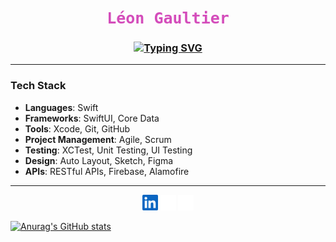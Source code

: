 <h1 align="center" style="font-family: 'Fira Code', monospace; color: #D44DBBFF; font-size: 25px; font-weight: bold;">Léon Gaultier</h1>
<h3 align="center">
  <a href="https://github.com/your-username">
    <img src="https://readme-typing-svg.herokuapp.com?font=Fira+Code&size=25&pause=1000&color=D44DBBFF&center=true&vCenter=true&width=600&height=70&lines=Hey+there,+World!;Focusing+on+Swift+and+iOS+development!;Learning+new+things+every+day..." alt="Typing SVG">
  </a>
</h3>






___________________________________________

### Tech Stack
- **Languages**: Swift
- **Frameworks**: SwiftUI, Core Data
- **Tools**: Xcode, Git, GitHub
- **Project Management**: Agile, Scrum
- **Testing**: XCTest, Unit Testing, UI Testing
- **Design**: Auto Layout, Sketch, Figma
- **APIs**: RESTful APIs, Firebase, Alamofire

____________________________________________

<p align="center">
  <a href="https://linkedin.com/in/leon_gaultier"><img src="assets/linkedin1.svg" alt="LinkedIn" width="25" height="25"></a>
  <a href="https://instagram.com/in/leon_gaultier"><img src="assets/instagram1.svg" alt="Instagram" width="25" height="25"></a>
  <a href="https://x.com/leon_gaultier"><img src="assets/x2.svg" alt="Twitter" width="25" height="25"></a>
</p>

[![Anurag's GitHub stats](https://github-readme-stats.vercel.app/api?username=leongaultierr)](https://github.com/anuraghazra/github-readme-stats)


